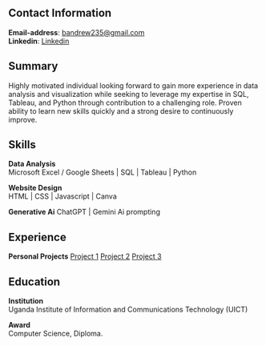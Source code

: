## Contact Information
**Email-address**: bandrew235@gmail.com <br>
**Linkedin**: [Linkedin](https://www.linkedin.com/in/bisaso-andrew-800392217) <br>

## Summary
Highly motivated individual looking forward to gain more experience in data analysis and visualization while seeking to leverage my expertise in SQL, Tableau, and Python through contribution to a challenging role. 
Proven ability to learn new skills quickly and a strong desire to continuously improve.

## Skills
**Data Analysis** <br>
Microsoft Excel / Google Sheets | SQL | Tableau | Python

**Website Design** <br>
HTML | CSS | Javascript | Canva

**Generative Ai**
ChatGPT | Gemini Ai prompting

## Experience <br>
**Personal Projects**
[Project 1]()
[Project 2]()
[Project 3]()
 
## Education
**Institution** <br>
Uganda Institute of Information and Communications Technology (UICT) 

**Award** <br>
Computer Science, Diploma.
